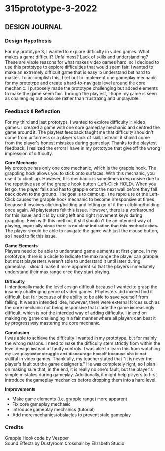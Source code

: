 # 315prototype-3-2022
## DESIGN JOURNAL

### **Design Hypothesis**<br>
For my prototype 3, I wanted to explore difficulty in video games. What makes a game difficult? Unfairness? Lack of skills and understanding? These are viable reasons for what makes video games hard, so I decided to use this prototype to explore difficulties that would seem fair. I wanted to make an extremely difficult game that is easy to understand but hard to master. To accomplish this, I set out to implement one gameplay mechanic for my prototype and create a hard-to-navigate level around the core mechanic. I purposely made the prototype challenging but added elements to make the game seem fair. Through the playtest, I hope my game is seen as challenging but possible rather than frustrating and unplayable.

### **Feedback & Reflection**<br>
For my third and last prototype, I wanted to explore difficulty in video games. I created a game with one core gameplay mechanic and centred the game around it. The playtest feedback taught me that difficulty shouldn't come from unfairness or a player's lack of skill. Instead, it should come from the player's honest mistakes during gameplay. Thanks to the playtest feedback, I realized the errors I have in my prototype that give off the wrong impression of difficulty.

**Core Mechanic**<br>
My prototype has only one core mechanic, which is the grapple hook. The grappling hook allows you to stick onto surfaces. With this mechanic, you use it to climb up. However, this mechanic is sometimes irresponsive due to the repetitive use of the grapple hook button (Left-Click HOLD). When you let go, the player falls and has to grapple onto the next wall before they fall back down to the ground. The goal is to climb up. The rapid use of the Left-Click causes the grapple hook mechanic to become irresponsive at times because it involves clicking/holding and letting go of it then clicking/holding once again. All playtesters felt this issue. However, there is a workaround for this issue, and it is by using left and right movement keys during grappling. Even with this method, it still shouldn't be an intended way of playing, especially since there is no clear indication that this method exists. The player should be able to navigate the game with just the mouse button, so I need to fix this issue.

**Game Elements**<br>
Players need to be able to understand game elements at first glance. In my prototype, there is a circle to indicate the max range the player can grapple, but most playtesters weren't able to understand it until later during gameplay. I should make it more apparent so that the players immediately understand their max range once they start playing.

**Difficulty**<br>
I intentionally made the level design difficult because I wanted to grasp the insanely challenging genre of video games. Playtesters did indeed find it difficult, but fair because of the ability to be able to save yourself from falling. It was an intended idea, however, there were external forces such as the core mechanic not being responsive that made the game increasingly difficult, which is not the intended way of adding difficulty. I intend on making my game challenging in a fair manner where all players can beat it by progressively mastering the core mechanic.

**Conclusion**<br>
I was able to achieve the difficulty I wanted in my prototype, but for mainly the wrong reasons. I need to make the difficulty stem strictly from within the level design instead of faulty controls. I was able to learn this from watching my live playtester struggle and discourage herself because she is not skillful in video games. Thankfully, my teacher stated that "it is never the player's fault but the game designer's." He was completely right, so I plan on making sure that, in the end, it is really no one's fault, but the player's simple mistakes during gameplay. Additionally, it might help players to first introduce the gameplay mechanics before dropping them into a hard level.

**Improvements**<br>
* Make game elements (i.e. grapple range) more apparent
* Fix core gameplay mechanic
* Introduce gameplay mechanics (tutorial)
* Add more mechanics/obstacles to prevent stale gameplay

### **Credits**<br>
Grapple Hook code by Vespper<br>
Sound Effects by Dustyroom
Crosshair by Elizabeth Studio

